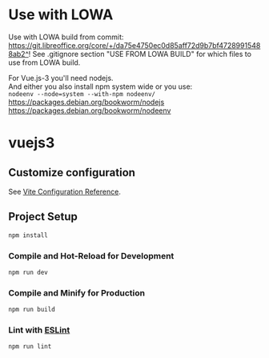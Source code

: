 # Use with LOWA

Use with LOWA build from commit:  
https://git.libreoffice.org/core/+/da75e4750ec0d85aff72d9b7bf47289915488ab2^!
See .gitignore section "USE FROM LOWA BUILD" for which files to use from LOWA build.

For Vue.js-3 you'll need nodejs.  
And either you also install npm system wide or you use:  
`nodeenv --node=system --with-npm nodeenv/`  
https://packages.debian.org/bookworm/nodejs  
https://packages.debian.org/bookworm/nodeenv

# vuejs3

## Customize configuration

See [Vite Configuration Reference](https://vitejs.dev/config/).

## Project Setup

```sh
npm install
```

### Compile and Hot-Reload for Development

```sh
npm run dev
```

### Compile and Minify for Production

```sh
npm run build
```

### Lint with [ESLint](https://eslint.org/)

```sh
npm run lint
```
